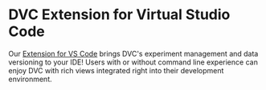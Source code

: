 # DVC Extension for Virtual Studio Code

Our [Extension for VS Code] brings DVC's experiment management and data
versioning to your IDE! Users with or without command line experience can enjoy
DVC with rich views integrated right into their development environment.

[extension for vs code]:
  https://marketplace.visualstudio.com/items?itemName=Iterative.dvc
